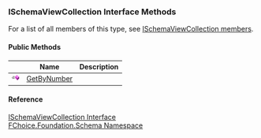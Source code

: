 ﻿### ISchemaViewCollection Interface Methods

For a list of all members of this type, see [ISchemaViewCollection members](fcSDK~FChoice.Foundation.Schema.ISchemaViewCollection_members.md).

#### Public Methods

|   | Name | Description |
| --- | --- | --- |
| ![ Method](dotnetimages/Method.png) | [GetByNumber](fcSDK~FChoice.Foundation.Schema.ISchemaViewCollection~GetByNumber.md) |   |





#### Reference

[ISchemaViewCollection Interface](fcSDK~FChoice.Foundation.Schema.ISchemaViewCollection.md)  
[FChoice.Foundation.Schema Namespace](fcSDK~FChoice.Foundation.Schema_namespace.md)